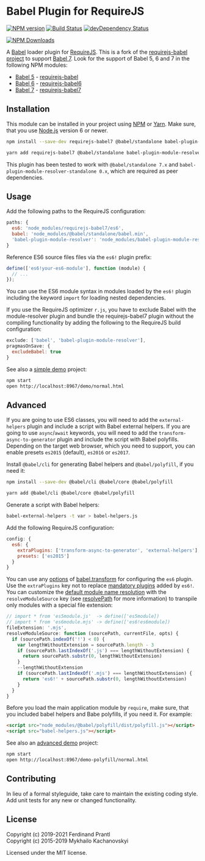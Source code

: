# Babel Plugin for RequireJS

[![NPM version](https://badge.fury.io/js/requirejs-babel7.png)](http://badge.fury.io/js/requirejs-babel7)
[![Build Status](https://travis-ci.org/prantlf/requirejs-babel.png)](https://travis-ci.org/prantlf/requirejs-babel)
[![devDependency Status](https://david-dm.org/prantlf/requirejs-babel/dev-status.svg)](https://david-dm.org/prantlf/requirejs-babel#info=devDependencies)

[![NPM Downloads](https://nodei.co/npm/requirejs-babel7.png?downloads=true&stars=true)](https://www.npmjs.com/package/requirejs-babel7)

A [Babel] loader plugin for [RequireJS]. This is a fork of the [requirejs-babel project] to support [Babel 7]. Look for the support of Babel 5, 6 and 7 in the following NPM modules:

* [Babel 5] - [requirejs-babel]
* [Babel 6] - [requirejs-babel6]
* [Babel 7] - [requirejs-babel7]

## Installation

This module can be installed in your project using [NPM] or [Yarn]. Make sure, that you use [Node.js] version 6 or newer.

```sh
npm install --save-dev requirejs-babel7 @babel/standalone babel-plugin-module-resolver-standalone
```

```sh
yarn add requirejs-babel7 @babel/standalone babel-plugin-module-resolver-standalone
```

This plugin has been tested to work with `@babel/standalone 7.x` and `babel-plugin-module-resolver-standalone 0.x`, which are required as peer dependencies.

## Usage

Add the following paths to the RequireJS configuration:

```javascript
paths: {
  es6: 'node_modules/requirejs-babel7/es6',
  babel: 'node_modules/@babel/standalone/babel.min',
  'babel-plugin-module-resolver': 'node_modules/babel-plugin-module-resolver-standalone/index'
}
```

Reference ES6 source files files via the `es6!` plugin prefix:

```javascript
define(['es6!your-es6-module'], function (module) {
  // ...
});
```

You can use the ES6 module syntax in modules loaded by the `es6!` plugin including the keyword `import` for loading nested dependencies.

If you use the RequireJS optimizer `r.js`, you have to exclude Babel with the module-resolver plugin and bundle the requirejs-babel7 plugin without the compiling functionality by adding the following to the RequireJS build configuration:

```js
exclude: ['babel', 'babel-plugin-module-resolver'],
pragmasOnSave: {
  excludeBabel: true
}
```

See also a [simple demo] project:

```sh
npm start
open http://localhost:8967/demo/normal.html
```

## Advanced

If you are going to use ES6 classes, you will need to add the `external-helpers` plugin and include a script with Babel external helpers. If you are going to use `async`/`await` keywords, you will need to add the `transform-async-to-generator` plugin and include the script with Babel polyfills. Depending on the target web browser, which you need to support, you can enable presets `es2015` (default), `es2016` or `es2017`.

Install `@babel/cli` for generating Babel helpers and `@babel/polyfill`, if you need it:

```sh
npm install --save-dev @babel/cli @babel/core @babel/polyfill
```

```sh
yarn add @babel/cli @babel/core @babel/polyfill
```

Generate a script with Babel helpers:

```sh
babel-external-helpers -t var > babel-helpers.js
```

Add the following RequireJS configuration:

```js
config: {
  es6: {
    extraPlugins: ['transform-async-to-generator', 'external-helpers'],
    presets: ['es2015']
  }
}
```

You can use any [options] of [babel.transform] for configuring the `es6` plugin. Use the `extraPlugins` key not to replace [mandatory plugins] added by `es6!`. You can customize the [default module name resolution] with the `resolveModuleSource` key (see [resolvePath] for more information) to transpile only modules with a special file extension:

```js
// import * from 'es5module.js'  -> define(['es5module])
// import * from 'es6module.mjs' -> define(['es6!es6module])
fileExtension: '.mjs',
resolveModuleSource: function (sourcePath, currentFile, opts) {
  if (sourcePath.indexOf('!') < 0) {
    var lengthWithoutExtension = sourcePath.length - 3
    if (sourcePath.lastIndexOf('.js') === lengthWithoutExtension) {
      return sourcePath.substr(0, lengthWithoutExtension)
    }
    --lengthWithoutExtension
    if (sourcePath.lastIndexOf('.mjs') === lengthWithoutExtension) {
      return 'es6!' + sourcePath.substr(0, lengthWithoutExtension)
    }
  }
}
```

Before you load the main application module by `require`, make sure, that you included babel helpers and Babe polyfills, if you need it. For example:

```html
<script src="node_modules/@babel/polyfill/dist/polyfill.js"></script>
<script src="babel-helpers.js"></script>
```

See also an [advanced demo] project:

```sh
npm start
open http://localhost:8967/demo-polyfill/normal.html
```

## Contributing

In lieu of a formal styleguide, take care to maintain the existing coding style. Add unit tests for any new or changed functionality.

## License

Copyright (c) 2019-2021 Ferdinand Prantl<br>
Copyright (c) 2015-2019 Mykhailo Kachanovskyi

Licensed under the MIT license.

[Babel]: https://babeljs.io/
[Babel 5]: https://babeljs.io/blog/2015/03/31/5.0.0
[Babel 6]: https://babeljs.io/blog/2015/10/29/6.0.0
[Babel 7]: https://babeljs.io/blog/2018/08/27/7.0.0
[RequireJS]: http://requirejs.org
[requirejs-babel project]: https://github.com/mikach/requirejs-babel
[requirejs-babel]: https://www.npmjs.com/package/requirejs-babel
[requirejs-babel6]: https://www.npmjs.com/package/requirejs-babel6
[requirejs-babel7]: https://www.npmjs.com/package/requirejs-babel7
[@babel/standalone]: https://github.com/babel/babel/tree/master/packages/babel-standalone
[Node.js]: http://nodejs.org/
[NPM]: https://www.npmjs.com/
[Yarn]: https://yarnpkg.com/
[simple demo]: https://github.com/prantlf/requirejs-babel/tree/master/demo
[advanced demo]: https://github.com/prantlf/requirejs-babel/tree/master/demo
[babel.transform]: https://babeljs.io/docs/en/babel-core#transform
[options]: https://babeljs.io/docs/en/options
[mandatory plugins]: https://github.com/prantlf/requirejs-babel/blob/master/es6.js#L48
[default module name resolution]: https://github.com/prantlf/requirejs-babel/blob/master/es6.js#L38
[resolvePath]: https://github.com/tleunen/babel-plugin-module-resolver/blob/master/DOCS.md#resolvepath
